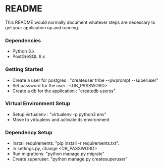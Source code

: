 # README #

This README would normally document whatever steps are necessary to get your application up and running.

### Dependencies ###

* Python 3.x
* PostGreSQL 9.x


### Getting Started ###

* Create a user for postgres : "createuser tribe --pwprompt --superuser"
* Set password for the user : <DB_PASSWORD>
* Create a db for the application : "createdb userss"


### Virtual Environment Setup ###

* Setup  virtualenv : "virtualenv -p python3 env"
* Move to virtualenv and activate its environment


### Dependency Setup ###

* Install requirements: "pip install -r requirements.txt".
* In settings.py, change <DB_PASSWORD>
* Run migrations: "python manage.py migrate"
* Create superuser: "python manage.py createsuperuser"






